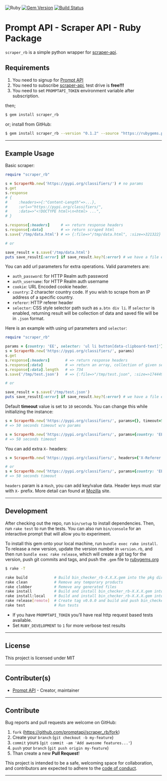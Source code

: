 ![Ruby](https://img.shields.io/badge/ruby-2.7.0-green.svg)
[![Gem Version](https://badge.fury.io/rb/scraper_rb.svg)](https://badge.fury.io/rb/scraper_rb)
[![Build Status](https://travis-ci.org/promptapi/scraper_rb.svg?branch=main)](https://travis-ci.org/promptapi/scraper_rb)

# Prompt API - Scraper API - Ruby Package

`scraper_rb` is a simple python wrapper for [scraper-api][scraper-api].

## Requirements

1. You need to signup for [Prompt API][promptapi-signup]
1. You need to subscribe [scraper-api][scraper-api], test drive is **free!!!**
1. You need to set `PROMPTAPI_TOKEN` environment variable after subscription.

then;

```bash
$ gem install scraper_rb
```

or; install from GitHub:

```bash
$ gem install scraper_rb --version "0.1.2" --source "https://rubygems.pkg.github.com/promptapi"
```

---

## Example Usage

Basic scraper:

```ruby
require "scraper_rb"

s = ScraperRb.new('https://pypi.org/classifiers/') # no params
s.get
s.response
# {
#     :headers=>{:"Content-Length"=>...}, 
#     :url=>"https://pypi.org/classifiers/",
#     :data=>"<!DOCTYPE html>\n<html> ...",
# }

s.response[:headers]     # => return response headers
s.response[:data]        # => return scraped html
s.save('/tmp/data.html') # => {:file=>"/tmp/data.html", :size=>321322}

# or

save_result = s.save('/tmp/data.html')
puts save_result[:error] if save_result.key?(:error) # we have a file error
```

You can add url parameters for extra operations. Valid parameters are:

- `auth_password`: for HTTP Realm auth password
- `auth_username`: for HTTP Realm auth username
- `cookie`: URL Encoded cookie header.
- `country`: 2 character country code. If you wish to scrape from an IP address of a specific country.
- `referer`: HTTP referer header
- `selector`: CSS style selector path such as `a.btn div li`. If `selector`
  is enabled, returning result will be collection of data and saved file
  will be in `.json` format.

Here is an example with using url parameters and `selector`:

```ruby
require "scraper_rb"

params = {country: 'EE', selector: 'ul li button[data-clipboard-text]'}
s = ScraperRb.new('https://pypi.org/classifiers/', params)
s.get
s.response[:headers]       # => return response headers
s.response[:data]          # => return an array, collection of given selector
s.response[:data].length   # => 734 
s.save('/tmp/test.json')   # => {:file=>"/tmp/test.json", :size=>174449}

# or

save_result = s.save('/tmp/test.json')
puts save_result[:error] if save_result.key?(:error) # we have a file error
```

Default **timeout** value is set to `10` seconds. You can change this while
initializing the instance:

```ruby
s = ScraperRb.new('https://pypi.org/classifiers/', params={}, timeout=50) 
# => 50 seconds timeout w/o params

s = ScraperRb.new('https://pypi.org/classifiers/', params={country: 'EE'}, timeout=50) 
# => 50 seconds timeout
```

You can add extra `X-` headers:

```ruby
s = ScraperRb.new('https://pypi.org/classifiers/', headers={'X-Referer': 'https://www.google.com'}) 

# or
s = ScraperRb.new('https://pypi.org/classifiers/', params={country: 'EE'}, headers={'X-Referer': 'https://www.google.com'}, timeout=50) 
# => 50 seconds timeout
```

`headers` param is a `Hash`, you can add key/value data. Header keys must star
with `X-` prefix. More detail can found at [Mozilla](https://developer.mozilla.org/en-US/docs/Web/HTTP/Headers) site.

---

## Development

After checking out the repo, run `bin/setup` to install dependencies. Then,
run `rake test` to run the tests. You can also run `bin/console` for an
interactive prompt that will allow you to experiment.

To install this gem onto your local machine, run `bundle exec rake install`.
To release a new version, update the version number in `version.rb`, and then
run `bundle exec rake release`, which will create a git tag for the version,
push git commits and tags, and push the `.gem` file to
[rubygems.org][rubygems]

```bash
$ rake -T

rake build            # Build bin_checker_rb-X.X.X.gem into the pkg directory
rake clean            # Remove any temporary products
rake clobber          # Remove any generated files
rake install          # Build and install bin_checker_rb-X.X.X.gem into system gems
rake install:local    # Build and install bin_checker_rb-X.X.X.gem into system gems without network access
rake release[remote]  # Create tag v0.0.0 and build and push bin_checker_rb-X.X.X.gem to rubygems.org
rake test             # Run tests
```

- If you have `PROMPTAPI_TOKEN` you’ll have real http request based tests available.
- Set `RUBY_DEVELOPMENT` to `1` for more verbose test results

---

## License

This project is licensed under MIT

---

## Contributer(s)

* [Prompt API](https://github.com/promptapi) - Creator, maintainer

---

## Contribute

Bug reports and pull requests are welcome on GitHub:

1. `fork` (https://github.com/promptapi/scraper_rb/fork)
1. Create your `branch` (`git checkout -b my-feature`)
1. `commit` yours (`git commit -am 'Add awesome features...'`)
1. `push` your `branch` (`git push origin my-feature`)
1. Than create a new **Pull Request**!

This project is intended to be a safe,
welcoming space for collaboration, and contributors are expected to adhere to
the [code of conduct][coc].

---

[promptapi-signup]: https://promptapi.com/#signup-form
[scraper-api]:      https://promptapi.com/marketplace/description/scraper-api
[rubygems]:         https://rubygems.org
[coc]:              https://github.com/promptapi/scraper_rb/blob/main/CODE_OF_CONDUCT.md
